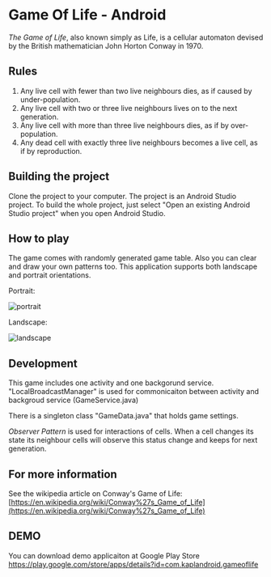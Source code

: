 # Game Of Life  - Android 

_The Game of Life_, also known simply as Life, is a cellular automaton devised by the British mathematician John Horton Conway in 1970.

## Rules

1. Any live cell with fewer than two live neighbours dies, as if caused by under-population.
2. Any live cell with two or three live neighbours lives on to the next generation.
3. Any live cell with more than three live neighbours dies, as if by over-population.
4. Any dead cell with exactly three live neighbours becomes a live cell, as if by reproduction.

## Building the project
Clone the project to your computer. The project is an Android Studio project. To build the whole project, just select "Open an existing Android Studio project" when you open Android Studio.

## How to play
The game comes with randomly generated game table. Also you can clear and draw your own patterns too. This application supports both landscape and portrait orientations.

Portrait:

![portrait](http://i.imgur.com/jQ65ocW.png?1)



Landscape:

![landscape](http://i.imgur.com/t9T8SZr.png?1)


## Development
This game includes one activity and one backgorund service. "LocalBroadcastManager" is used for commonicaiton between activity and backgroud service (GameService.java)

There is a singleton class "GameData.java" that holds game settings. 

_Observer Pattern_ is used for interactions of cells. When a cell changes its state its neighbour cells will observe this status change and keeps for next generation.

## For more information
See the wikipedia article on Conway's Game of Life: 
[https://en.wikipedia.org/wiki/Conway%27s_Game_of_Life](https://en.wikipedia.org/wiki/Conway%27s_Game_of_Life)


## DEMO
You can download demo applicaiton at Google Play Store
https://play.google.com/store/apps/details?id=com.kaplandroid.gameoflife
